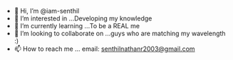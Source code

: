 - 👋 Hi, I’m @iam-senthil
- 👀 I’m interested in ...Developing my knowledge
- 🌱 I’m currently learning ...To be a REAL me
- 💞️ I’m looking to collaborate on ...guys who are matching my wavelength :)
- 📫 How to reach me ... email: senthilnathanr2003@gmail.com

<!---
iam-senthil/iam-senthil is a ✨ special ✨ repository because its `README.md` (this file) appears on your GitHub profile.
You can click the Preview link to take a look at your changes.
--->
